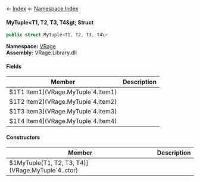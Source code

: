 ← [Index](Api-Index) ← [Namespace Index](Namespace-Index)

#### MyTuple&lt;T1, T2, T3, T4\&gt; Struct

```csharp
public struct MyTuple<T1, T2, T3, T4\>
```

**Namespace:** [VRage](VRage)  
**Assembly:** VRage.Library.dll

#### Fields

|Member|Description|
|---|---|
|\$1T1 Item1](VRage.MyTuple`4.Item1)||
|\$1T2 Item2](VRage.MyTuple`4.Item2)||
|\$1T3 Item3](VRage.MyTuple`4.Item3)||
|\$1T4 Item4](VRage.MyTuple`4.Item4)||

#### Constructors

|Member|Description|
|---|---|
|\$1MyTuple(T1, T2, T3, T4)](VRage.MyTuple`4..ctor)||

